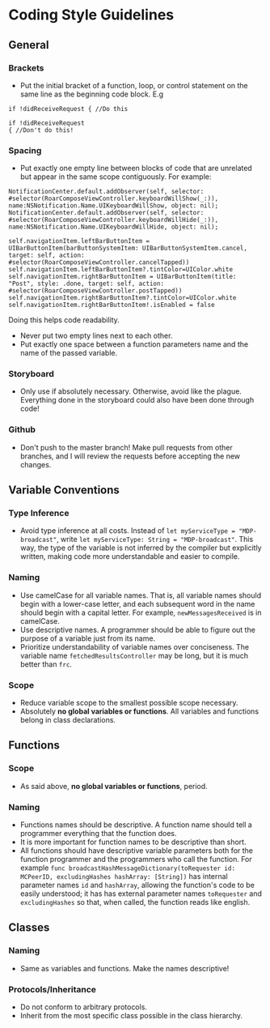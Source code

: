 # Coding Style Guidelines
## General
### Brackets
- Put the initial bracket of a function, loop, or control statement on the same line as the beginning code block. E.g
```
if !didReceiveRequest { //Do this

if !didReceiveRequest 
{ //Don't do this!
```
### Spacing
- Put exactly one empty line between blocks of code that are unrelated but appear in the same scope contiguously. For example:
```
NotificationCenter.default.addObserver(self, selector: #selector(RoarComposeViewController.keyboardWillShow(_:)), name:NSNotification.Name.UIKeyboardWillShow, object: nil);
NotificationCenter.default.addObserver(self, selector: #selector(RoarComposeViewController.keyboardWillHide(_:)), name:NSNotification.Name.UIKeyboardWillHide, object: nil);
    
self.navigationItem.leftBarButtonItem = UIBarButtonItem(barButtonSystemItem: UIBarButtonSystemItem.cancel, target: self, action: #selector(RoarComposeViewController.cancelTapped))
self.navigationItem.leftBarButtonItem?.tintColor=UIColor.white
self.navigationItem.rightBarButtonItem = UIBarButtonItem(title: "Post", style: .done, target: self, action: #selector(RoarComposeViewController.postTapped))
self.navigationItem.rightBarButtonItem?.tintColor=UIColor.white
self.navigationItem.rightBarButtonItem!.isEnabled = false
```
Doing this helps code readability.
- Never put two empty lines next to each other.
- Put exactly one space between a function parameters name and the name of the passed variable.

### Storyboard
- Only use if absolutely necessary. Otherwise, avoid like the plague. Everything done in the storyboard could also have been done through code!

### Github
- Don't push to the master branch! Make pull requests from other branches, and I will review the requests before accepting the new changes. 

## Variable Conventions
### Type Inference
- Avoid type inference at all costs. Instead of `let myServiceType = "MDP-broadcast"`, write `let myServiceType: String = "MDP-broadcast"`. This way, the type of the variable is not inferred by the compiler but explicitly written, making code more understandable and easier to compile.

### Naming
- Use camelCase for all variable names. That is, all variable names should begin with a lower-case letter, and each subsequent word in the name should begin with a capital letter. For example, `newMessagesReceived` is in camelCase.
- Use descriptive names. A programmer should be able to figure out the purpose of a variable just from its name. 
- Prioritize understandability of variable names over conciseness. The variable name `fetchedResultsController` may be long, but it is much better than `frc`. 

### Scope
- Reduce variable scope to the smallest possible scope necessary.
- Absolutely **no global variables or functions**. All variables and functions belong in class declarations.

## Functions 
### Scope
- As said above, **no global variables or functions**, period.

### Naming
- Functions names should be descriptive. A function name should tell a programmer everything that the function does. 
- It is more important for function names to be descriptive than short.
- All functions should have descriptive variable parameters both for the function programmer and the programmers who call the function. For example `func broadcastHashMessageDictionary(toRequester id: MCPeerID, excludingHashes hashArray: [String])` has internal parameter names `id` and `hashArray`, allowing the function's code to be easily understood; it has has external parameter names `toRequester` and `excludingHashes` so that, when called, the function reads like english. 

## Classes
### Naming
- Same as variables and functions. Make the names descriptive! 

### Protocols/Inheritance
- Do not conform to arbitrary protocols.
- Inherit from the most specific class possible in the class hierarchy. 
